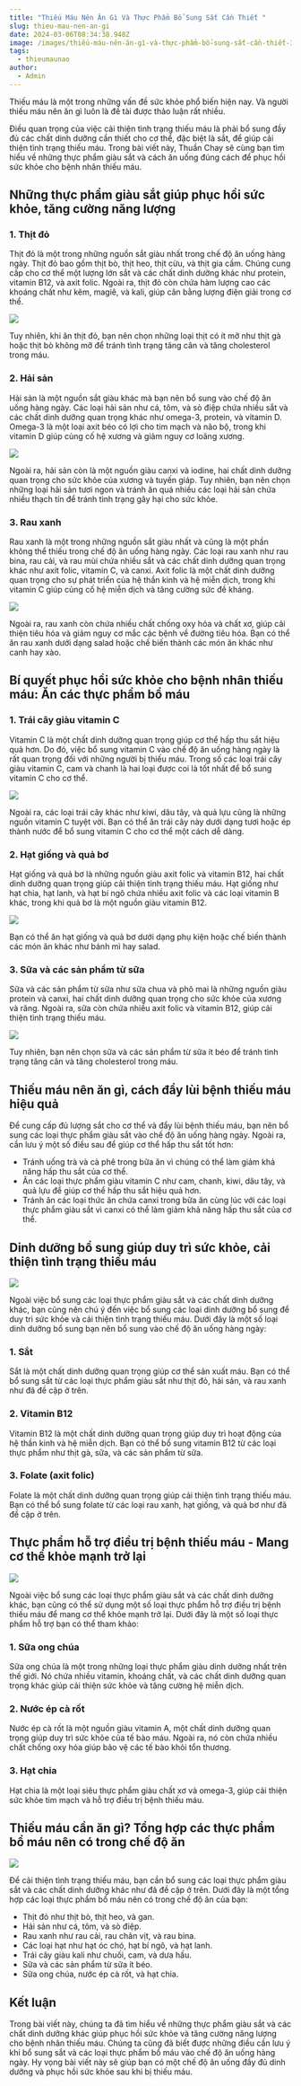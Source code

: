 ```yaml
---
title: "Thiếu Máu Nên Ăn Gì Và Thực Phẩm Bổ Sung Sắt Cần Thiết "
slug: thieu-mau-nen-an-gi
date: 2024-03-06T08:34:38.948Z
image: /images/thiếu-máu-nên-ăn-gì-và-thực-phẩm-bổ-sung-sắt-cần-thiết-3-.webp
tags:
  - thieumaunao
author:
  - Admin
---
```

Thiếu máu là một trong những vấn đề sức khỏe phổ biến hiện nay. Và người thiếu máu nên ăn gì luôn là đề tài được thảo luận rất nhiều.

Điều quan trọng của việc cải thiện tình trạng thiếu máu là phải bổ sung đầy đủ các chất dinh dưỡng cần thiết cho cơ thể, đặc biệt là sắt, để giúp cải thiện tình trạng thiếu máu. Trong bài viết này, Thuần Chay sẽ cùng bạn tìm hiểu về những thực phẩm giàu sắt và cách ăn uống đúng cách để phục hồi sức khỏe cho bệnh nhân thiếu máu.

## Những thực phẩm giàu sắt giúp phục hồi sức khỏe, tăng cường năng lượng

### 1. Thịt đỏ

Thịt đỏ là một trong những nguồn sắt giàu nhất trong chế độ ăn uống hàng ngày. Thịt đỏ bao gồm thịt bò, thịt heo, thịt cừu, và thịt gia cầm. Chúng cung cấp cho cơ thể một lượng lớn sắt và các chất dinh dưỡng khác như protein, vitamin B12, và axit folic. Ngoài ra, thịt đỏ còn chứa hàm lượng cao các khoáng chất như kẽm, magiê, và kali, giúp cân bằng lượng điện giải trong cơ thể.

![](/images/thiếu-máu-nên-ăn-gì-và-thực-phẩm-bổ-sung-sắt-cần-thiết.webp)

Tuy nhiên, khi ăn thịt đỏ, bạn nên chọn những loại thịt có ít mỡ như thịt gà hoặc thịt bò không mỡ để tránh tình trạng tăng cân và tăng cholesterol trong máu.

### 2. Hải sản

Hải sản là một nguồn sắt giàu khác mà bạn nên bổ sung vào chế độ ăn uống hàng ngày. Các loại hải sản như cá, tôm, và sò điệp chứa nhiều sắt và các chất dinh dưỡng quan trọng khác như omega-3, protein, và vitamin D. Omega-3 là một loại axit béo có lợi cho tim mạch và não bộ, trong khi vitamin D giúp củng cố hệ xương và giảm nguy cơ loãng xương.

![](/images/thiếu-máu-nên-ăn-gì-và-thực-phẩm-bổ-sung-sắt-cần-thiết-2-.webp)

Ngoài ra, hải sản còn là một nguồn giàu canxi và iodine, hai chất dinh dưỡng quan trọng cho sức khỏe của xương và tuyến giáp. Tuy nhiên, bạn nên chọn những loại hải sản tươi ngon và tránh ăn quá nhiều các loại hải sản chứa nhiều thạch tín để tránh tình trạng gây hại cho sức khỏe.

### 3. Rau xanh

Rau xanh là một trong những nguồn sắt giàu nhất và cũng là một phần không thể thiếu trong chế độ ăn uống hàng ngày. Các loại rau xanh như rau bina, rau cải, và rau mùi chứa nhiều sắt và các chất dinh dưỡng quan trọng khác như axit folic, vitamin C, và canxi. Axit folic là một chất dinh dưỡng quan trọng cho sự phát triển của hệ thần kinh và hệ miễn dịch, trong khi vitamin C giúp củng cố hệ miễn dịch và tăng cường sức đề kháng.

![](/images/thiếu-máu-nên-ăn-gì-và-thực-phẩm-bổ-sung-sắt-cần-thiết-3-.webp)

Ngoài ra, rau xanh còn chứa nhiều chất chống oxy hóa và chất xơ, giúp cải thiện tiêu hóa và giảm nguy cơ mắc các bệnh về đường tiêu hóa. Bạn có thể ăn rau xanh dưới dạng salad hoặc chế biến thành các món ăn khác như canh hay xào.

## Bí quyết phục hồi sức khỏe cho bệnh nhân thiếu máu: Ăn các thực phẩm bổ máu

### 1. Trái cây giàu vitamin C

Vitamin C là một chất dinh dưỡng quan trọng giúp cơ thể hấp thu sắt hiệu quả hơn. Do đó, việc bổ sung vitamin C vào chế độ ăn uống hàng ngày là rất quan trọng đối với những người bị thiếu máu. Trong số các loại trái cây giàu vitamin C, cam và chanh là hai loại được coi là tốt nhất để bổ sung vitamin C cho cơ thể.

![](/images/thiếu-máu-nên-ăn-gì-và-thực-phẩm-bổ-sung-sắt-cần-thiết-4-.webp)

Ngoài ra, các loại trái cây khác như kiwi, dâu tây, và quả lựu cũng là những nguồn vitamin C tuyệt vời. Bạn có thể ăn trái cây này dưới dạng tươi hoặc ép thành nước để bổ sung vitamin C cho cơ thể một cách dễ dàng.

### 2. Hạt giống và quả bơ

Hạt giống và quả bơ là những nguồn giàu axit folic và vitamin B12, hai chất dinh dưỡng quan trọng giúp cải thiện tình trạng thiếu máu. Hạt giống như hạt chia, hạt lanh, và hạt bí ngô chứa nhiều axit folic và các loại vitamin B khác, trong khi quả bơ là một nguồn giàu vitamin B12.

![](/images/thiếu-máu-nên-ăn-gì-và-thực-phẩm-bổ-sung-sắt-cần-thiết-5-.webp)

Bạn có thể ăn hạt giống và quả bơ dưới dạng phụ kiện hoặc chế biến thành các món ăn khác như bánh mì hay salad.

### 3. Sữa và các sản phẩm từ sữa

Sữa và các sản phẩm từ sữa như sữa chua và phô mai là những nguồn giàu protein và canxi, hai chất dinh dưỡng quan trọng cho sức khỏe của xương và răng. Ngoài ra, sữa còn chứa nhiều axit folic và vitamin B12, giúp cải thiện tình trạng thiếu máu.

![](/images/thiếu-máu-nên-ăn-gì-và-thực-phẩm-bổ-sung-sắt-cần-thiết-6-.webp)

Tuy nhiên, bạn nên chọn sữa và các sản phẩm từ sữa ít béo để tránh tình trạng tăng cân và tăng cholesterol trong máu.

## Thiếu máu nên ăn gì, cách đẩy lùi bệnh thiếu máu hiệu quả

Để cung cấp đủ lượng sắt cho cơ thể và đẩy lùi bệnh thiếu máu, bạn nên bổ sung các loại thực phẩm giàu sắt vào chế độ ăn uống hàng ngày. Ngoài ra, cần lưu ý một số điều sau để giúp cơ thể hấp thu sắt tốt hơn:

* Tránh uống trà và cà phê trong bữa ăn vì chúng có thể làm giảm khả năng hấp thu sắt của cơ thể.
* Ăn các loại thực phẩm giàu vitamin C như cam, chanh, kiwi, dâu tây, và quả lựu để giúp cơ thể hấp thu sắt hiệu quả hơn.
* Tránh ăn các loại thức ăn chứa canxi trong bữa ăn cùng lúc với các loại thực phẩm giàu sắt vì canxi có thể làm giảm khả năng hấp thu sắt của cơ thể.

## Dinh dưỡng bổ sung giúp duy trì sức khỏe, cải thiện tình trạng thiếu máu

![](/images/thiếu-máu-nên-ăn-gì-và-thực-phẩm-bổ-sung-sắt-cần-thiết-7-.webp)

Ngoài việc bổ sung các loại thực phẩm giàu sắt và các chất dinh dưỡng khác, bạn cũng nên chú ý đến việc bổ sung các loại dinh dưỡng bổ sung để duy trì sức khỏe và cải thiện tình trạng thiếu máu. Dưới đây là một số loại dinh dưỡng bổ sung bạn nên bổ sung vào chế độ ăn uống hàng ngày:

### 1. Sắt

Sắt là một chất dinh dưỡng quan trọng giúp cơ thể sản xuất máu. Bạn có thể bổ sung sắt từ các loại thực phẩm giàu sắt như thịt đỏ, hải sản, và rau xanh như đã đề cập ở trên.

### 2. Vitamin B12

Vitamin B12 là một chất dinh dưỡng quan trọng giúp duy trì hoạt động của hệ thần kinh và hệ miễn dịch. Bạn có thể bổ sung vitamin B12 từ các loại thực phẩm như thịt gà, sữa, và các sản phẩm từ sữa.

### 3. Folate (axit folic)

Folate là một chất dinh dưỡng quan trọng giúp cải thiện tình trạng thiếu máu. Bạn có thể bổ sung folate từ các loại rau xanh, hạt giống, và quả bơ như đã đề cập ở trên.

## Thực phẩm hỗ trợ điều trị bệnh thiếu máu - Mang cơ thể khỏe mạnh trở lại

![](/images/thiếu-máu-nên-ăn-gì-và-thực-phẩm-bổ-sung-sắt-cần-thiết-8-.webp)

Ngoài việc bổ sung các loại thực phẩm giàu sắt và các chất dinh dưỡng khác, bạn cũng có thể sử dụng một số loại thực phẩm hỗ trợ điều trị bệnh thiếu máu để mang cơ thể khỏe mạnh trở lại. Dưới đây là một số loại thực phẩm hỗ trợ bạn có thể tham khảo:

### 1. Sữa ong chúa

Sữa ong chúa là một trong những loại thực phẩm giàu dinh dưỡng nhất trên thế giới. Nó chứa nhiều vitamin, khoáng chất, và các chất dinh dưỡng quan trọng khác giúp cải thiện sức khỏe và tăng cường hệ miễn dịch.

### 2. Nước ép cà rốt

Nước ép cà rốt là một nguồn giàu vitamin A, một chất dinh dưỡng quan trọng giúp duy trì sức khỏe của tế bào máu. Ngoài ra, nó còn chứa nhiều chất chống oxy hóa giúp bảo vệ các tế bào khỏi tổn thương.

### 3. Hạt chia

Hạt chia là một loại siêu thực phẩm giàu chất xơ và omega-3, giúp cải thiện sức khỏe tim mạch và hỗ trợ điều trị bệnh thiếu máu.

## Thiếu máu cần ăn gì? Tổng hợp các thực phẩm bổ máu nên có trong chế độ ăn

![](/images/thiếu-máu-nên-ăn-gì-và-thực-phẩm-bổ-sung-sắt-cần-thiết-9-.webp)

Để cải thiện tình trạng thiếu máu, bạn cần bổ sung các loại thực phẩm giàu sắt và các chất dinh dưỡng khác như đã đề cập ở trên. Dưới đây là một tổng hợp các loại thực phẩm bổ máu nên có trong chế độ ăn của bạn:

* Thịt đỏ như thịt bò, thịt heo, và gan.
* Hải sản như cá, tôm, và sò điệp.
* Rau xanh như rau cải, rau chân vịt, và rau bina.
* Các loại hạt như hạt óc chó, hạt bí ngô, và hạt lanh.
* Trái cây giàu kali như chuối, cam, và dưa hấu.
* Sữa và các sản phẩm từ sữa ít béo.
* Sữa ong chúa, nước ép cà rốt, và hạt chia.

## Kết luận 

Trong bài viết này, chúng ta đã tìm hiểu về những thực phẩm giàu sắt và các chất dinh dưỡng khác giúp phục hồi sức khỏe và tăng cường năng lượng cho bệnh nhân thiếu máu. Chúng ta cũng đã biết được những điều cần lưu ý khi bổ sung sắt và các loại thực phẩm bổ máu vào chế độ ăn uống hàng ngày. Hy vọng bài viết này sẽ giúp bạn có một chế độ ăn uống đầy đủ dinh dưỡng và phục hồi sức khỏe sau khi bị thiếu máu.
